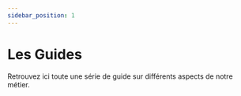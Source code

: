 ```yaml
---
sidebar_position: 1
---
```


# Les Guides

Retrouvez ici toute une série de guide sur différents aspects de notre métier.